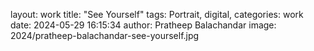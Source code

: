 layout: work
title:  "See Yourself"
tags: Portrait, digital,
categories: work
date:   2024-05-29 16:15:34
author: Pratheep Balachandar
image: 2024/pratheep-balachandar-see-yourself.jpg
